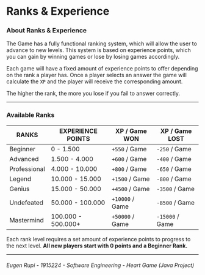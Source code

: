 # Ranks & Experience

### About Ranks & Experience

The Game has a fully functional ranking system, which will allow the user to advance to new levels. This system is based on experience points, which you can gain by winning games or lose by losing games accordingly.

Each game will have a fixed amount of experience points to offer depending on the rank a player has. Once a player selects an answer the game will calculate the `XP` and the player will receive the corresponding amount.

The higher the rank, the more you lose if you fail to answer correctly.

------

### Available Ranks

| RANKS        | EXPERIENCE POINTS  | XP / Game WON   | XP / Game LOST  |
| ------------ | ------------------ | --------------- | --------------- |
| Beginner     | 0 - 1.500          | `+550` / Game   | `-250` / Game   |
| Advanced     | 1.500 - 4.000      | `+600` / Game   | `-400` / Game   |
| Professional | 4.000 - 10.000     | `+800` / Game   | `-650` / Game   |
| Legend       | 10.000 - 15.000    | `+1500` / Game  | `-800` / Game   |
| Genius       | 15.000 - 50.000    | `+4500` / Game  | `-3500` / Game  |
| Undefeated   | 50.000 - 100.000   | `+10000` / Game | `-8500` / Game  |
| Mastermind   | 100.000 - 500.000+ | `+50000` / Game | `-15000` / Game |

Each rank level requires a set amount of experience points to progress to the next level. **All new players start with 0 points and a Beginner Rank.**

------

###### Eugen Rupi - 1915224 - Software Engineering - Heart Game (Java Project)

